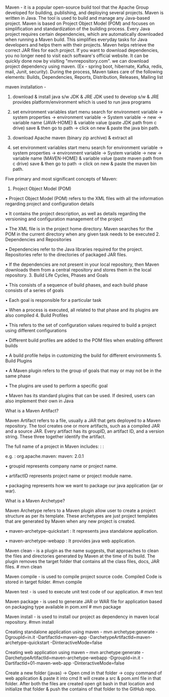 Maven - it is a popular open-source build tool that the Apache Group developed for building, publishing, and deploying several projects. Maven is written in Java. The tool is used to build and manage any Java-based project. Maven is based on Project Object Model (POM) and focuses on simplification and standardization of the building process. Every Java project requires certain dependencies, which are automatically downloaded when running a Maven build. This simplifies everyday tasks for Java developers and helps them with their projects. Maven helps retrieve the correct JAR files for each project. If you want to download dependencies, you no longer need to visit each software's official website. It can be quickly done now by visiting "mvnrepository.com". we can download project dependency using maven. (Ex - spring boot, hibernate, Kafka, redis, mail, Junit, security).
During the process, Maven takes care of the following elements: Builds, Dependencies, Reports, Distribution, Releases, Mailing list

maven installation -
1. download & install java s/w JDK & JRE
JDK used to develop s/w & JRE provides platform/environment which is used to run java programs

2. set environment variables
start menu search for environment variable → system properties → environment variable → System variable → new → variable name (JAVA-HOME) & variable value (paste JDK path from c drive) save & then go to path → click on new & paste the java bin path.

3. download Apache maven (binary zip archive) & extract all

4. set environment variables
start menu search for environment variable → system properties → environment variable → System variable → new → variable name (MAVEN-HOME) & variable value (paste maven path from c drive) save & then go to path → click on new & paste the maven bin path.


Five primary and most significant concepts of Maven:
1. Project Object Model (POM)

•	Project Object Model (POM) refers to the XML files with all the information regarding project and configuration details

•	It contains the project description, as well as details regarding the versioning and configuration management of the project

•	The XML file is in the project home directory. Maven searches for the POM in the current directory when any given task needs to be executed
2. Dependencies and Repositories

•	Dependencies refer to the Java libraries required for the project. Repositories refer to the directories of packaged JAR files.

•	If the dependencies are not present in your local repository, then Maven downloads them from a central repository and stores them in the local repository.
3. Build Life Cycles, Phases and Goals

•	This consists of a sequence of build phases, and each build phase consists of a series of goals

•	Each goal is responsible for a particular task

•	When a process is executed, all related to that phase and its plugins are also compiled
4. Build Profiles

•	This refers to the set of configuration values required to build a project using different configurations

•	Different build profiles are added to the POM files when enabling different builds

•	A build profile helps in customizing the build for different environments
5. Build Plugins

•	A Maven plugin refers to the group of goals that may or may not be in the same phase

•	The plugins are used to perform a specific goal

•	Maven has its standard plugins that can be used. If desired, users can also implement their own in Java

What is a Maven Artifact?

Maven Artifact refers to a file, usually a JAR that gets deployed to a Maven repository. The tool creates one or more artifacts, such as a compiled JAR and a source JAR. Every artifact has its groupID, an artifact ID, and a version string. These three together identify the artifact. 

The full name of a project in Maven includes: <GroupId>: <artifactId>: <version>

e.g. : org.apache.maven: maven: 2.0.1

•	groupid represents company name or project name.

•	artifactID represents project name or project module name.

•	packaging represents how we want to package our java application (jar or war).

What is a Maven Archetype?

Maven Archetype refers to a Maven plugin allow user to create a project structure as per its template. These archetypes are just project templates that are generated by Maven when any new project is created.

•	maven-archetype-quickstart : It represents java standalone application.

•	maven-archetype-webapp : It provides java web application.


Maven clean - is a plugin as the name suggests, that approaches to clean the files and directories generated by Maven at the time of its build. The plugin removes the target folder that contains all the class files, docs, JAR files.   # mvn clean

Maven compile - is used to compile project source code. Compiled Code is stored in target folder. #mvn compile

Maven test - is used to execute unit test code of our application.   # mvn test

Maven package - is used to generate JAR or WAR file for application based on packaging type available in pom.xml   # mvn package

Maven install - is used to install our project as dependency in maven local repository.   #mvn install

Creating standalone application using maven -
mvn archetype:generate -DgroupId=in.it -DartifactId=maven-app -DarchetypeArtifactId=maven-archetype-quickstart -DinteractiveMode=false

Creating web application using maven –
mvn archetype:generate -DarchetypeArtifactId=maven-archetype-webapp -DgroupId=in.it -DartifactId=01-maven-web-app -DinteractiveMode=false

Create a new folder (javas) → Open cmd in that folder → copy command of web application & paste it into cmd
It will create a src & pom.xml file in that folder. After both the files are created open git bash in that location and initialize that folder & push the contains of that folder to the GitHub repo.

